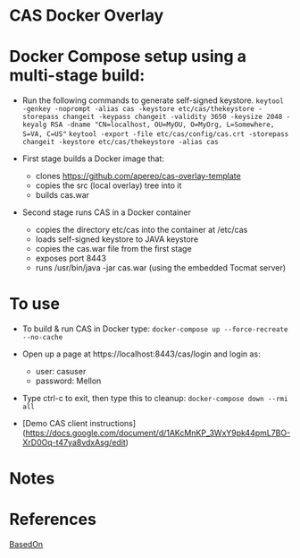 CAS Docker Overlay
==================
# Docker Compose setup using a multi-stage build:
* Run the following commands to generate self-signed keystore.
```keytool -genkey -noprompt -alias cas -keystore etc/cas/thekeystore -storepass changeit -keypass changeit -validity 3650 -keysize 2048 -keyalg RSA -dname "CN=localhost, OU=MyOU, O=MyOrg, L=Somewhere, S=VA, C=US"```
```keytool -export -file etc/cas/config/cas.crt -storepass changeit -keystore etc/cas/thekeystore -alias cas```


* First stage builds a Docker image that:
  * clones https://github.com/apereo/cas-overlay-template
  * copies the src (local overlay) tree into it
  * builds cas.war
* Second stage runs CAS in a Docker container
  * copies the directory etc/cas into the container at /etc/cas
  * loads self-signed keystore to JAVA keystore
  * copies the cas.war file from the first stage
  * exposes port 8443
  * runs /usr/bin/java -jar cas.war (using the embedded Tocmat server)

To use
=====
* To build & run CAS in Docker type:
```docker-compose up --force-recreate --no-cache```

* Open up a page at https://localhost:8443/cas/login and login as:
  * user: casuser
  * password: Mellon

* Type ctrl-c to exit, then type this to cleanup:
```docker-compose down --rmi all```

* [Demo CAS client instructions] (https://docs.google.com/document/d/1AKcMnKP_3WxY9pk44pmL7BO-XrD0Oq-t47ya8vdxAsg/edit)

Notes
=====


References
==========
[BasedOn](https://github.com/crpeck/cas-overlay-docker)  
